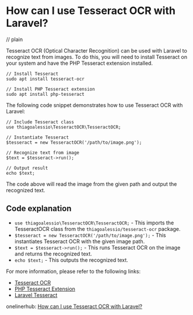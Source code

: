 # How can I use Tesseract OCR with Laravel?
// plain

Tesseract OCR (Optical Character Recognition) can be used with Laravel to recognize text from images. To do this, you will need to install Tesseract on your system and have the PHP Tesseract extension installed.

```
// Install Tesseract
sudo apt install tesseract-ocr

// Install PHP Tesseract extension
sudo apt install php-tesseract
```

The following code snippet demonstrates how to use Tesseract OCR with Laravel:

```
// Include Tesseract class
use thiagoalessio\TesseractOCR\TesseractOCR;

// Instantiate Tesseract
$tesseract = new TesseractOCR('/path/to/image.png');

// Recognize text from image
$text = $tesseract->run();

// Output result
echo $text;
```

The code above will read the image from the given path and output the recognized text.

## Code explanation

- `use thiagoalessio\TesseractOCR\TesseractOCR;` - This imports the TesseractOCR class from the `thiagoalessio/tesseract-ocr` package.
- `$tesseract = new TesseractOCR('/path/to/image.png');` - This instantiates Tesseract OCR with the given image path.
- `$text = $tesseract->run();` - This runs Tesseract OCR on the image and returns the recognized text.
- `echo $text;` - This outputs the recognized text.

For more information, please refer to the following links:
- [Tesseract OCR](https://github.com/tesseract-ocr/tesseract)
- [PHP Tesseract Extension](https://github.com/thiagoalessio/tesseract-ocr-for-php)
- [Laravel Tesseract](https://github.com/thiagoalessio/tesseract-ocr-for-php/tree/master/examples/laravel)

onelinerhub: [How can I use Tesseract OCR with Laravel?](https://onelinerhub.com/tesseract-ocr/how-can-i-use-tesseract-ocr-with-laravel)